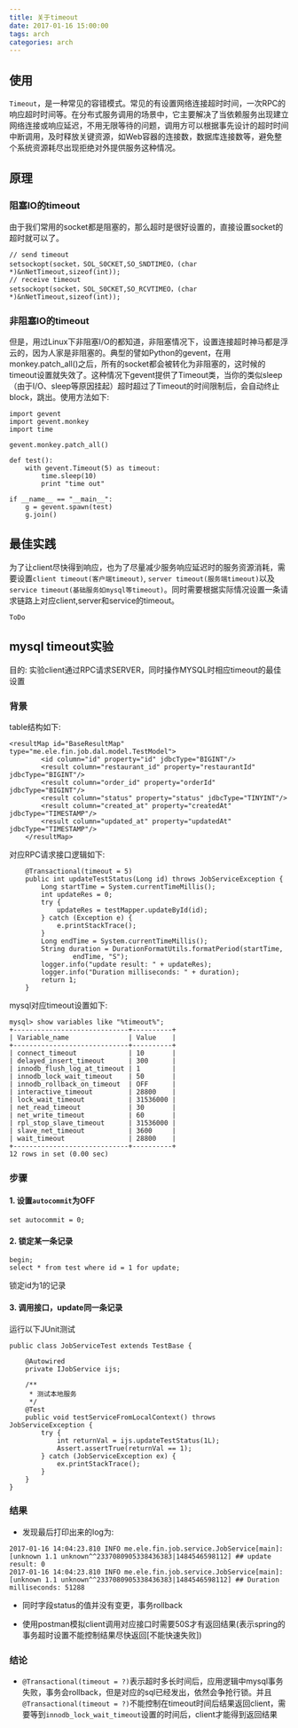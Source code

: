 ```yaml
---
title: 关于timeout
date: 2017-01-16 15:00:00
tags: arch
categories: arch
---
```


## 使用

`Timeout`，是一种常见的容错模式。常见的有设置网络连接超时时间，一次RPC的响应超时时间等。在分布式服务调用的场景中，它主要解决了当依赖服务出现建立网络连接或响应延迟，不用无限等待的问题，调用方可以根据事先设计的超时时间中断调用，及时释放关键资源，如Web容器的连接数，数据库连接数等，避免整个系统资源耗尽出现拒绝对外提供服务这种情况。

## 原理

### 阻塞IO的timeout

由于我们常用的socket都是阻塞的，那么超时是很好设置的，直接设置socket的超时就可以了。

```
// send timeout
setsockopt(socket，SOL_S0CKET,SO_SNDTIMEO，(char *)&nNetTimeout,sizeof(int));
// receive timeout
setsockopt(socket，SOL_S0CKET,SO_RCVTIMEO，(char *)&nNetTimeout,sizeof(int));
```

### 非阻塞IO的timeout

但是，用过Linux下非阻塞I/O的都知道，非阻塞情况下，设置连接超时神马都是浮云的，因为人家是非阻塞的。典型的譬如Python的gevent，在用monkey.patch_all()之后，所有的socket都会被转化为非阻塞的，这时候的timeout设置就失效了。这种情况下gevent提供了Timeout类，当你的类似sleep（由于I/O、sleep等原因挂起）超时超过了Timeout的时间限制后，会自动终止block，跳出。使用方法如下:

```
import gevent
import gevent.monkey
import time

gevent.monkey.patch_all()

def test():
    with gevent.Timeout(5) as timeout:
        time.sleep(10)
        print "time out"

if __name__ == "__main__":
    g = gevent.spawn(test)
    g.join()
```

## 最佳实践

为了让client尽快得到响应，也为了尽量减少服务响应延迟时的服务资源消耗，需要设置`client timeout(客户端timeout)`, `server timeout(服务端timeout)`以及`service timeout(基础服务如mysql等timeout)`。同时需要根据实际情况设置一条请求链路上对应client,server和service的timeout。

`ToDo`

## mysql timeout实验

目的: 实验client通过RPC请求SERVER，同时操作MYSQL时相应timeout的最佳设置

### 背景

table结构如下:

```
<resultMap id="BaseResultMap" type="me.ele.fin.job.dal.model.TestModel">
        <id column="id" property="id" jdbcType="BIGINT"/>
        <result column="restaurant_id" property="restaurantId" jdbcType="BIGINT"/>
        <result column="order_id" property="orderId" jdbcType="BIGINT"/>
        <result column="status" property="status" jdbcType="TINYINT"/>
        <result column="created_at" property="createdAt" jdbcType="TIMESTAMP"/>
        <result column="updated_at" property="updatedAt" jdbcType="TIMESTAMP"/>
    </resultMap>
```

对应RPC请求接口逻辑如下:

```
    @Transactional(timeout = 5)
    public int updateTestStatus(Long id) throws JobServiceException {
        Long startTime = System.currentTimeMillis();
        int updateRes = 0;
        try {
            updateRes = testMapper.updateById(id);
        } catch (Exception e) {
            e.printStackTrace();
        }
        Long endTime = System.currentTimeMillis();
        String duration = DurationFormatUtils.formatPeriod(startTime,
                endTime, "S");
        logger.info("update result: " + updateRes);
        logger.info("Duration milliseconds: " + duration);
        return 1;
    }
```

mysql对应timeout设置如下:

```
mysql> show variables like "%timeout%";
+-----------------------------+----------+
| Variable_name               | Value    |
+-----------------------------+----------+
| connect_timeout             | 10       |
| delayed_insert_timeout      | 300      |
| innodb_flush_log_at_timeout | 1        |
| innodb_lock_wait_timeout    | 50       |
| innodb_rollback_on_timeout  | OFF      |
| interactive_timeout         | 28800    |
| lock_wait_timeout           | 31536000 |
| net_read_timeout            | 30       |
| net_write_timeout           | 60       |
| rpl_stop_slave_timeout      | 31536000 |
| slave_net_timeout           | 3600     |
| wait_timeout                | 28800    |
+-----------------------------+----------+
12 rows in set (0.00 sec)
```

### 步骤

#### 1. 设置`autocommit`为OFF

```
set autocommit = 0;
```

#### 2. 锁定某一条记录

```
begin;
select * from test where id = 1 for update;
```

锁定id为1的记录

#### 3. 调用接口，update同一条记录

运行以下JUnit测试

```
public class JobServiceTest extends TestBase {

    @Autowired
    private IJobService ijs;

    /**
     * 测试本地服务
     */
    @Test
    public void testServiceFromLocalContext() throws JobServiceException {
        try {
            int returnVal = ijs.updateTestStatus(1L);
            Assert.assertTrue(returnVal == 1);
        } catch (JobServiceException ex) {
            ex.printStackTrace();
        }
    }
}
```

### 结果

- 发现最后打印出来的log为: 

```
2017-01-16 14:04:23.810 INFO me.ele.fin.job.service.JobService[main]: [unknown 1.1 unknown^^2337080905338436383|1484546598112] ## update result: 0 
2017-01-16 14:04:23.810 INFO me.ele.fin.job.service.JobService[main]: [unknown 1.1 unknown^^2337080905338436383|1484546598112] ## Duration milliseconds: 51288 
```

- 同时字段status的值并没有变更，事务rollback

- 使用postman模拟client调用对应接口时需要50S才有返回结果(表示spring的事务超时设置不能控制结果尽快返回[不能快速失败])

### 结论

- `@Transactional(timeout = ?)`表示超时多长时间后，应用逻辑中mysql事务失败，事务会rollback，但是对应的sql已经发出，依然会争抢行锁。并且`@Transactional(timeout = ?)`不能控制在timeout时间后结果返回client，需要等到`innodb_lock_wait_timeout`设置的时间后，client才能得到返回结果

